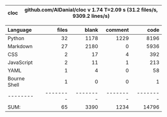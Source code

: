 cloc|github.com/AlDanial/cloc v 1.74  T=2.09 s (31.2 files/s, 9309.2 lines/s)
--- | ---

Language|files|blank|comment|code
:-------|-------:|-------:|-------:|-------:
Python|32|1178|1229|8196
Markdown|27|2180|0|5936
CSS|2|17|4|392
JavaScript|2|11|1|213
YAML|1|4|0|58
Bourne Shell|1|0|0|1
--------|--------|--------|--------|--------
SUM:|65|3390|1234|14796
